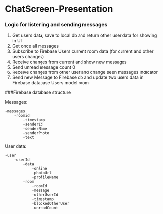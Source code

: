 # ChatScreen-Presentation
### Logic for listening and sending messages

1. Get users data, save to local db and return other user data for showing in UI                    
2. Get once all messages                                                                            
3. Subscribe to Firebase Users current room data (for current and other users changes)              
4. Receive changes from current and show new messages                                               
5. Send unread message count 0
6. Receive changes from other user and change seen messages indicator                               
7. Send new Message to Firebase db and update two users data in Firebase database Users model room  


###Firebase database structure

Messages:

	-messages
		-roomid
			-timestamp
			-senderId
			-senderName
			-senderPhoto
			-text
			

User data:

	-user
		-userId
			-data
				-online
				-photoUrl
				-profileName
			-room
				-roomId
				-message
				-otherUserId
				-timestamp
				-blockedOtherUser
				-unreadCount
